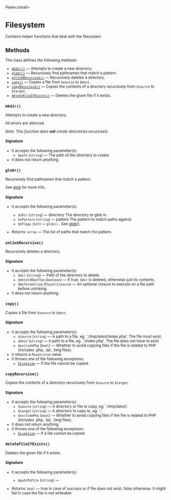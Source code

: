 <small>Piwik\</small>

Filesystem
==========

Contains helper functions that deal with the filesystem.

Methods
-------

The class defines the following methods:

- [`mkdir()`](#mkdir) &mdash; Attempts to create a new directory.
- [`globr()`](#globr) &mdash; Recursively find pathnames that match a pattern.
- [`unlinkRecursive()`](#unlinkrecursive) &mdash; Recursively deletes a directory.
- [`copy()`](#copy) &mdash; Copies a file from `$source` to `$dest`.
- [`copyRecursive()`](#copyrecursive) &mdash; Copies the contents of a directory recursively from `$source` to `$target`.
- [`deleteFileIfExists()`](#deletefileifexists) &mdash; Deletes the given file if it exists.

<a name="mkdir" id="mkdir"></a>
<a name="mkdir" id="mkdir"></a>
### `mkdir()`

Attempts to create a new directory.

All errors are silenced.

_Note: This function does **not** create directories recursively._

#### Signature

-  It accepts the following parameter(s):
    - `$path` (`string`) &mdash;
       The path of the directory to create.
- It does not return anything.

<a name="globr" id="globr"></a>
<a name="globr" id="globr"></a>
### `globr()`

Recursively find pathnames that match a pattern.

See [glob](http://php.net/manual/en/function.glob.php) for more info.

#### Signature

-  It accepts the following parameter(s):
    - `$sDir` (`string`) &mdash;
       directory The directory to glob in.
    - `$sPattern` (`string`) &mdash;
       pattern The pattern to match paths against.
    - `$nFlags` (`int`) &mdash;
       `glob()` . See [glob()](http://php.net/manual/en/function.glob.php).

- *Returns:*  `array` &mdash;
    The list of paths that match the pattern.

<a name="unlinkrecursive" id="unlinkrecursive"></a>
<a name="unlinkRecursive" id="unlinkRecursive"></a>
### `unlinkRecursive()`

Recursively deletes a directory.

#### Signature

-  It accepts the following parameter(s):
    - `$dir` (`string`) &mdash;
       Path of the directory to delete.
    - `$deleteRootToo` (`boolean`) &mdash;
       If true, `$dir` is deleted, otherwise just its contents.
    - `$beforeUnlink` (`Piwik\Closure`) &mdash;
       An optional closure to execute on a file path before unlinking.
- It does not return anything.

<a name="copy" id="copy"></a>
<a name="copy" id="copy"></a>
### `copy()`

Copies a file from `$source` to `$dest`.

#### Signature

-  It accepts the following parameter(s):
    - `$source` (`string`) &mdash;
       A path to a file, eg. './tmp/latest/index.php'. The file must exist.
    - `$dest` (`string`) &mdash;
       A path to a file, eg. './index.php'. The file does not have to exist.
    - `$excludePhp` (`bool`) &mdash;
       Whether to avoid copying files if the file is related to PHP (includes .php, .tpl, .twig files).
- It returns a `Piwik\true` value.
- It throws one of the following exceptions:
    - [`Exception`](http://php.net/class.Exception) &mdash; If the file cannot be copied.

<a name="copyrecursive" id="copyrecursive"></a>
<a name="copyRecursive" id="copyRecursive"></a>
### `copyRecursive()`

Copies the contents of a directory recursively from `$source` to `$target`.

#### Signature

-  It accepts the following parameter(s):
    - `$source` (`string`) &mdash;
       A directory or file to copy, eg. './tmp/latest'.
    - `$target` (`string`) &mdash;
       A directory to copy to, eg. '.'.
    - `$excludePhp` (`bool`) &mdash;
       Whether to avoid copying files if the file is related to PHP (includes .php, .tpl, .twig files).
- It does not return anything.
- It throws one of the following exceptions:
    - [`Exception`](http://php.net/class.Exception) &mdash; If a file cannot be copied.

<a name="deletefileifexists" id="deletefileifexists"></a>
<a name="deleteFileIfExists" id="deleteFileIfExists"></a>
### `deleteFileIfExists()`

Deletes the given file if it exists.

#### Signature

-  It accepts the following parameter(s):
    - `$pathToFile` (`string`) &mdash;
      

- *Returns:*  `bool` &mdash;
    true in case of success or if file does not exist, false otherwise. It might fail in case the file is not writeable.

